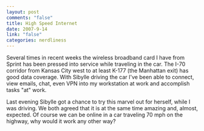 ```yaml
--- 
layout: post
comments: "false"
title: High Speed Internet
date: 2007-9-14
link: "false"
categories: nerdliness
---
```

Several times in recent weeks the wireless broadband card I have from Sprint has been pressed into service while traveling in the car.  The I-70 corridor from Kansas City west to at least K-177 (the Manhattan exit) has good data coverage.  With Sibylle driving the car I've been able to connect, view emails, chat, even VPN into my workstation at work and accomplish tasks "at" work.

Last evening Sibylle got a chance to try this marvel out for herself, while I was driving.  We both agreed that it is at the same time amazing and, almost, expected.  Of course we can be online in a car traveling 70 mph on the highway, why would it work any other way?
